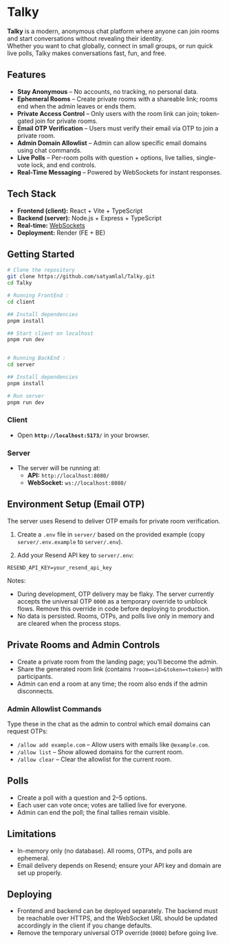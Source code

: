 # Talky

**Talky** is a modern, anonymous chat platform where anyone can join rooms and start conversations without revealing their identity.  
Whether you want to chat globally, connect in small groups, or run quick live polls, Talky makes conversations fast, fun, and free.

## Features

- **Stay Anonymous** – No accounts, no tracking, no personal data.
- **Ephemeral Rooms** – Create private rooms with a shareable link; rooms end when the admin leaves or ends them.
- **Private Access Control** – Only users with the room link can join; token-gated join for private rooms.
- **Email OTP Verification** – Users must verify their email via OTP to join a private room.
- **Admin Domain Allowlist** – Admin can allow specific email domains using chat commands.
- **Live Polls** – Per-room polls with question + options, live tallies, single-vote lock, and end controls.
- **Real-Time Messaging** – Powered by WebSockets for instant responses.

## Tech Stack

- **Frontend (client):** React + Vite + TypeScript
- **Backend (server):** Node.js + Express + TypeScript
- **Real-time:** [WebSockets](https://github.com/websockets/ws)
- **Deployment:** Render (FE + BE)

## Getting Started

```bash
# Clone the repository
git clone https://github.com/satyamlal/Talky.git
cd Talky

# Running FrontEnd :
cd client

## Install dependencies
pnpm install

## Start client on localhost
pnpm run dev


# Running BackEnd :
cd server

## Install dependencies
pnpm install

# Run server
pnpm run dev
```
### Client
- Open **`http://localhost:5173/`** in your browser.

### Server
- The server will be running at:
    * **API:** `http://localhost:8080/`
    * **WebSocket:** `ws://localhost:8080/`

## Environment Setup (Email OTP)

The server uses Resend to deliver OTP emails for private room verification.

1) Create a `.env` file in `server/` based on the provided example (copy `server/.env.example` to `server/.env`).

2) Add your Resend API key to `server/.env`:

```
RESEND_API_KEY=your_resend_api_key
```

Notes:
- During development, OTP delivery may be flaky. The server currently accepts the universal OTP `0000` as a temporary override to unblock flows. Remove this override in code before deploying to production.
- No data is persisted. Rooms, OTPs, and polls live only in memory and are cleared when the process stops.

## Private Rooms and Admin Controls

- Create a private room from the landing page; you’ll become the admin.
- Share the generated room link (contains `?room=<id>&token=<token>`) with participants.
- Admin can end a room at any time; the room also ends if the admin disconnects.

### Admin Allowlist Commands

Type these in the chat as the admin to control which email domains can request OTPs:

- `/allow add example.com` – Allow users with emails like `@example.com`.
- `/allow list` – Show allowed domains for the current room.
- `/allow clear` – Clear the allowlist for the current room.

## Polls

- Create a poll with a question and 2–5 options.
- Each user can vote once; votes are tallied live for everyone.
- Admin can end the poll; the final tallies remain visible.

## Limitations

- In-memory only (no database). All rooms, OTPs, and polls are ephemeral.
- Email delivery depends on Resend; ensure your API key and domain are set up properly.

## Deploying

- Frontend and backend can be deployed separately. The backend must be reachable over HTTPS, and the WebSocket URL should be updated accordingly in the client if you change defaults.
- Remove the temporary universal OTP override (`0000`) before going live.